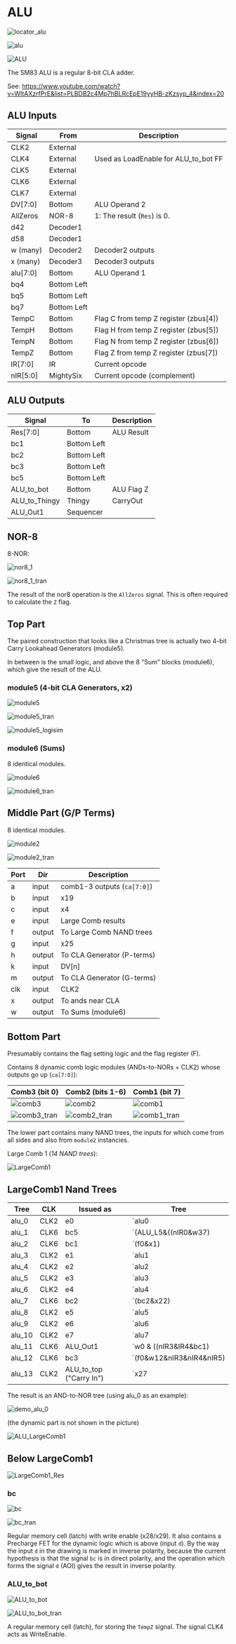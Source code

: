 # ALU

![locator_alu](/imgstore/locator_alu.png)

![alu](/imgstore/alu.jpg)

![ALU](/HDL/Design/ALU.png)

The SM83 ALU is a regular 8-bit CLA adder.

See: https://www.youtube.com/watch?v=WItAXzrfPrE&list=PLBDB2c4Mp7hBLRcEpE19yyHB-zKzsyp_4&index=20

## ALU Inputs

|Signal|From|Description|
|---|---|---|
|CLK2|External| |
|CLK4|External|Used as LoadEnable for ALU_to_bot FF|
|CLK5|External| |
|CLK6|External| |
|CLK7|External| |
|DV\[7:0\]|Bottom|ALU Operand 2|
|AllZeros|NOR-8|1: The result (`Res`) is 0.|
|d42|Decoder1| |
|d58|Decoder1| |
|w (many)|Decoder2|Decoder2 outputs|
|x (many)|Decoder3|Decoder3 outputs|
|alu\[7:0\]|Bottom|ALU Operand 1|
|bq4|Bottom Left| |
|bq5|Bottom Left| |
|bq7|Bottom Left| |
|TempC|Bottom|Flag C from temp Z register (zbus\[4\])|
|TempH|Bottom|Flag H from temp Z register (zbus\[5\])|
|TempN|Bottom|Flag N from temp Z register (zbus\[6\])|
|TempZ|Bottom|Flag Z from temp Z register (zbus\[7\])|
|IR\[7:0\]|IR|Current opcode|
|nIR\[5:0\]|MightySix|Current opcode (complement)|

## ALU Outputs

|Signal|To|Description|
|---|---|---|
|Res\[7:0\]|Bottom|ALU Result|
|bc1|Bottom Left| |
|bc2|Bottom Left| |
|bc3|Bottom Left| |
|bc5|Bottom Left| |
|ALU_to_bot|Bottom|ALU Flag Z|
|ALU_to_Thingy|Thingy|CarryOut|
|ALU_Out1|Sequencer| |

## NOR-8

8-NOR:

![nor8_1](/imgstore/modules/nor8_1.jpg)

![nor8_1_tran](/imgstore/modules/nor8_1_tran.jpg)

The result of the nor8 operation is the `AllZeros` signal. This is often required to calculate the `Z` flag.

## Top Part

The paired construction that looks like a Christmas tree is actually two 4-bit Carry Lookahead Generators (module5).

In between is the small logic, and above the 8 "Sum" blocks (module6), which give the result of the ALU.

### module5 (4-bit CLA Generators, x2)

![module5](/imgstore/modules/module5.jpg)

![module5_tran](/imgstore/modules/module5_tran.jpg)

![module5_logisim](/logisim/module5_logisim.png)

### module6 (Sums)

8 identical modules.

![module6](/imgstore/modules/module6.jpg)

![module6_tran](/imgstore/modules/module6_tran.jpg)

## Middle Part (G/P Terms)

8 identical modules.

![module2](/imgstore/modules/module2.jpg)

![module2_tran](/imgstore/modules/module2_tran.jpg)

|Port|Dir|Description|
|---|---|---|
|a|input|comb1-3 outputs (`ca[7:0]`)|
|b|input|x19|
|c|input|x4|
|e|input|Large Comb results|
|f|output|To Large Comb NAND trees|
|g|input|x25|
|h|output|To CLA Generator (P-terms)|
|k|input|DV\[n\]|
|m|output|To CLA Generator (G-terms)|
|clk|input|CLK2|
|x|output|To ands near CLA|
|w|output|To Sums (module6)|

## Bottom Part

Presumably contains the flag setting logic and the flag register (F).

Contains 8 dynamic comb logic modules (ANDs-to-NORs + CLK2) whose outputs go up (`ca[7:0]`):

|Comb3 (bit 0)|Comb2 (bits 1-6)|Comb1 (bit 7)|
|---|---|---|
|![comb3](/imgstore/modules/comb3.jpg)|![comb2](/imgstore/modules/comb2.jpg)|![comb1](/imgstore/modules/comb1.jpg)|
|![comb3_tran](/imgstore/modules/comb3_tran.jpg)|![comb2_tran](/imgstore/modules/comb2_tran.jpg)|![comb1_tran](/imgstore/modules/comb1_tran.jpg)|

The lower part contains many NAND trees, the inputs for which come from all sides and also from `module2` instancies.

Large Comb 1 (_14 NAND trees_):

![LargeComb1](/imgstore/LargeComb1.jpg)

## LargeComb1 Nand Trees

|Tree|CLK|Issued as|Tree|
|---|---|---|---|
|alu_0|CLK2|e0|`alu0 | (w24&nIR3&nIR4&nIR5) | (w10&(IR3|IR4|IR5))`|
|alu_1|CLK6|bc5|`(ALU_L5&((nIR0&w37)|x10)) | (ALU_L3&x12) | x26 | w12 | x19 | (TempH&d58)`|
|alu_2|CLK6|bc1|`(f0&x1) | (TempC&d58) | (~bc1&IR3&x21) | (x21&nIR3) | (x10&ALU_to_Thingy) | (x22&(bc1|(~bc2&ALU_to_Thingy))) | (bc1&x26) | (f7&x0) | (ALU_L0&x11)`|
|alu_3|CLK2|e1|`alu1 | (w24&IR3&nIR4&nIR5) | (w10&(nIR3|IR4|IR5)) | (x22&(bc5|(~bc2&bq4)))`|
|alu_4|CLK2|e2|`alu2 | (w24&nIR3&IR4&nIR5) | (w10&(IR3|nIR4|IR5)) | (x22&~bc2&(bq4|bc5))`|
|alu_5|CLK2|e3|`alu3 | (w24&IR3&IR4&nIR5) | (w10&(nIR3|nIR4|IR5)) | (x22&bc2&bc5)`|
|alu_6|CLK2|e4|`alu4 | (w24&nIR3&nIR4&IR5) | (w10&(IR3|IR4|nIR5)) | (x22&bc2&bc5)`|
|alu_7|CLK6|bc2|`(bc2&x22) | x12 | x26 | (TempN&d58)`|
|alu_8|CLK2|e5|`alu5 | (w24&IR3&nIR4&IR5) | (w10&(nIR3|IR4|nIR5)) | (bc2&x22&((bc1&~bc5)|(~bc1&bc5))) | (~bc2&x22&((bq5)|(bc1)|(bq4&bq7)))`|
|alu_9|CLK2|e6|`alu6 | (w24&nIR3&IR4&IR5) | (w10&(IR3|nIR4|nIR5)) | (bc2&x22&(~bc1&bc5)) | (~bc2&x22&((bq4&bq7)|(bc1)|(bq5)))`|
|alu_10|CLK2|e7|`alu7 | (w24&IR3&IR4&IR5) | (w10&(nIR3|nIR4|nIR5)) | (bc2&x22&(bc1|bc5))`|
|alu_11|CLK6|ALU_Out1|`w0 & ((nIR3&IR4&bc1) | (IR3&IR4&~bc1) | (IR3&nIR4&~bc3) | (nIR3&nIR4&bc3))`|
|alu_12|CLK6|bc3|`(f0&w12&nIR3&nIR4&nIR5) | (f1&w12&IR3&nIR4&nIR5) | (f2&w12&nIR3&IR4&nIR5) | (f3&w12&IR3&IR4&nIR5) | (f4&w12&nIR3&nIR4&IR5) | (f5&w12&IR3&nIR4&IR5) | (f6&w12&nIR3&IR4&IR5) | (f7&w12&IR3&IR4&IR5) | (AllZeros&(d42|w3|w37|x22)) | (d58&TempZ) | (bc3&(x26|w15|x21|w19))`|
|alu_13|CLK2|ALU_to_top ("Carry In")|`x27 | (w37&nIR0) | (w9&bc1) | (x24&(nIR3|~bc1)) | (w19&bc1) | (x23&IR3)`|

The result is an AND-to-NOR tree (using alu_0 as an example):

![demo_alu_0](/imgstore/demo_alu_0.jpg)

(the dynamic part is not shown in the picture)

![ALU_LargeComb1](/HDL/Design/ALU_LargeComb1.png)

## Below LargeComb1

![LargeComb1_Res](/imgstore/LargeComb1_Res.jpg)

### bc

![bc](/imgstore/modules/bc.jpg)

![bc_tran](/imgstore/modules/bc_tran.jpg)

Regular memory cell (latch) with write enable (x28/x29). It also contains a Precharge FET for the dynamic logic which is above (input `d`). By the way the input `d` in the drawing is marked in inverse polarity, because the current hypothesis is that the signal `bc` is in direct polarity, and the operation which forms the signal `d` (AOI) gives the result in inverse polarity.

### ALU_to_bot

![ALU_to_bot](/imgstore/modules/ALU_to_bot.jpg)

![ALU_to_bot_tran](/imgstore/modules/ALU_to_bot_tran.jpg)

A regular memory cell (latch), for storing the `TempZ` signal. The signal CLK4 acts as WriteEnable.

